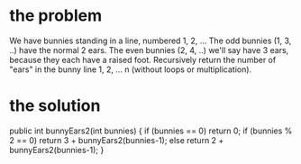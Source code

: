 # the problem 


We have bunnies standing in a line, numbered 1, 2, ... The odd bunnies (1, 3, ..) have the normal 2 ears. The even bunnies (2, 4, ..) we'll say have 3 ears, because they each have a raised foot. Recursively return the number of "ears" in the bunny line 1, 2, ... n (without loops or multiplication).


# the solution

public int bunnyEars2(int bunnies) {
  if (bunnies == 0) return 0;
  if (bunnies % 2 == 0) return 3 + bunnyEars2(bunnies-1);
  else return 2 + bunnyEars2(bunnies-1);
}
